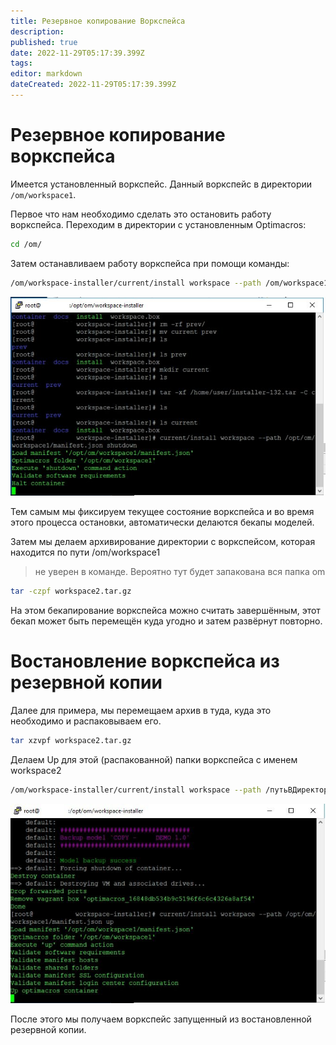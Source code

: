 ```yaml
---
title: Резервное копирование Воркспейса
description: 
published: true
date: 2022-11-29T05:17:39.399Z
tags: 
editor: markdown
dateCreated: 2022-11-29T05:17:39.399Z
---
```


# Резервное копирование воркспейса

Имеется установленный воркспейс. Данный воркспейс в директории `/om/workspace1`.

Первое что нам необходимо сделать это остановить работу воркспейса. Переходим в директории с установленным Optimacros:
```bash
cd /om/
```

Затем останавливаем работу воркспейса при помощи команды:
```bash
/om/workspace-installer/current/install workspace --path /om/workspace1/manifest.json shutdown
```
![sshputty4.jpg](/maintenance/sshputty4.jpg)

Тем самым мы фиксируем текущее состояние воркспейса и во время этого процесса остановки, автоматически делаются бекапы моделей.

Затем мы делаем архивирование директории с воркспейсом, которая находится по пути /om/workspace1

> не уверен в команде. Вероятно тут будет запакована вся папка om

```bash
tar -czpf workspace2.tar.gz
```

На этом бекапирование воркспейса можно считать завершённым, этот бекап может быть перемещён куда угодно и затем развёрнут повторно.

# Востановление воркспейса из резервной копии
Далее для примера, мы перемещаем архив в туда, куда это необходимо и распаковываем его.
```bash
tar xzvpf workspace2.tar.gz
```

Делаем Up для этой (распакованной) папки воркспейса с именем workspace2
```bash
/om/workspace-installer/current/install workspace --path /путьВДиректориюКоторуюМыРаспаковалиАрхив/workspace2/manifest.json up
```
![sshputty7.jpg](/maintenance/sshputty7.jpg)

После этого мы получаем воркспейс запущенный из востановленной резервной копии. 

